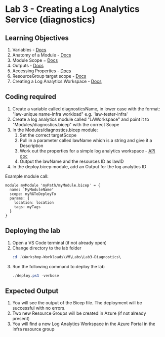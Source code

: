 # Lab 3 - Creating a Log Analytics Service (diagnostics)

## Learning Objectives
1. Variables - [Docs](https://learn.microsoft.com/en-us/azure/azure-resource-manager/bicep/variables)
1. Anatomy of a Module - [Docs](https://learn.microsoft.com/en-us/azure/azure-resource-manager/bicep/modules)
1. Module Scope = [Docs](https://learn.microsoft.com/en-us/azure/azure-resource-manager/bicep/modules#set-module-scope)
1. Outputs - [Docs](https://learn.microsoft.com/en-us/azure/azure-resource-manager/bicep/outputs)
1. Accessing Properties - [Docs](https://learn.microsoft.com/en-us/azure/azure-resource-manager/bicep/operators-access#property-accessor)
1. ResourceGroup target scope - [Docs](https://learn.microsoft.com/en-us/azure/azure-resource-manager/bicep/deploy-to-resource-group)
1. Creating a Log Analytics Workspace - [Docs](https://learn.microsoft.com/en-gb/azure/templates/microsoft.operationalinsights/workspaces?pivots=deployment-language-bicep)

## Coding required
1. Create a variable called diagnosticsName, in lower case with the format: "law-unique name-Infra workload" e.g. 'law-tester-infra'
1. Create a log analytics module called "LAWorkspace" and point it to "Modules/diagnostics.bicep" with the correct Scope
1. In the Modules/diagnostics.bicep module:
    1. Set the correct targetScope
    1. Pull in a parameter called lawName which is a string and give it a Description
    1. Work out the properties for a simple log analytics workspace - [API doc](https://learn.microsoft.com/en-gb/azure/templates/microsoft.operationalinsights/workspaces?pivots=deployment-language-bicep)
    1. Output the lawName and the resources ID as lawID
1. In the deploy.bicep module, add an Output for the log analytics ID

Example module call:
```Bicep
module myModule 'myPath/myModule.bicep' = {
  name: 'MyModuleName'
  scope: myRGToDeployTo
  params: {
    location: location
    tags: myTags
  }
}
```

## Deploying the lab
1. Open a VS Code terminal (if not already open)
1. Change directory to the lab folder
    ```powershell
    cd .\Workshop-Workloads\VM\Labs\Lab3-Diagnostics\
    ```
1. Run the following command to deploy the lab
    ```powershell
    ./deploy.ps1 -verbose
    ```

## Expected Output
1. You will see the output of the Bicep file. The deployment will be successful with no errors.
1. Two new Resource Groups will be created in Azure (if not already present)
1. You will find a new Log Analytics Workspace in the Azure Portal in the Infra resource group
